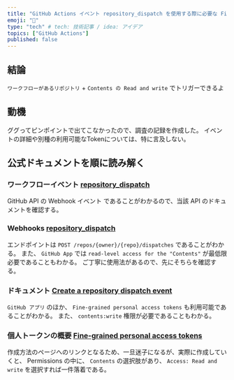 ```yaml
---
title: "GitHub Actions イベント repository_dispatch を使用する際に必要な Fine-grained personal access tokens の権限"
emoji: "🔐"
type: "tech" # tech: 技術記事 / idea: アイデア
topics: ["GitHub Actions"]
published: false
---
```


## 結論

`ワークフローがあるリポジトリ` + `Contents の Read and write` でトリガーできるよ

## 動機

ググってピンポイントで出てこなかったので、調査の記録を作成した。
イベントの詳細や別種の利用可能なTokenについては、特に言及しない。

## 公式ドキュメントを順に読み解く

### ワークフローイベント [repository_dispatch](https://docs.github.com/ja/actions/using-workflows/events-that-trigger-workflows#repository_dispatch)

GitHub API の Webhook イベント であることがわかるので、当該 API のドキュメントを確認する。

### Webhooks [repository_dispatch](https://docs.github.com/ja/webhooks/webhook-events-and-payloads#repository_dispatch)

エンドポイントは `POST /repos/{owner}/{repo}/dispatches` であることがわかる。
また、 `GitHub App` では `read-level access for the "Contents"` が最低限必要であることもわかる。
ご丁寧に使用法があるので、先にそちらを確認する。

### ドキュメント [Create a repository dispatch event](https://docs.github.com/ja/rest/repos/repos?apiVersion=2022-11-28#create-a-repository-dispatch-event)

`GitHub アプリ` のほか、 `Fine-grained personal access tokens` も利用可能であることがわかる。
また、 `contents:write` 権限が必要であることもわかる。

### 個人トークンの概要 [Fine-grained personal access tokens](https://docs.github.com/en/authentication/keeping-your-account-and-data-secure/managing-your-personal-access-tokens#creating-a-fine-grained-personal-access-token)

作成方法のページへのリンクとなるため、一旦迷子になるが、実際に作成していくと、
Permissions の中に、 `Contents` の選択肢があり、 `Access: Read and write` を選択すれば一件落着である。

